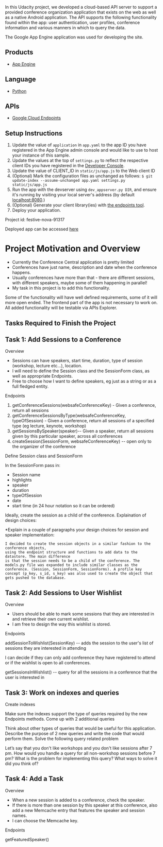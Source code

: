 In this Udacity project, we developed a cloud-based API server to support a provided conference organization application that exists on the web as well as a native Android application. The API supports the following functionality found within the app: user authentication, user profiles, conference information and various manners in which to query the data.

The Google App Engine application was used for developing the site.

## Products
- [App Engine][1]

## Language
- [Python][2]

## APIs
- [Google Cloud Endpoints][3]

## Setup Instructions
1. Update the value of `application` in `app.yaml` to the app ID you
   have registered in the App Engine admin console and would like to use to host
   your instance of this sample.
1. Update the values at the top of `settings.py` to
   reflect the respective client IDs you have registered in the
   [Developer Console][4].
1. Update the value of CLIENT_ID in `static/js/app.js` to the Web client ID
1. (Optional) Mark the configuration files as unchanged as follows:
   `$ git update-index --assume-unchanged app.yaml settings.py static/js/app.js`
1. Run the app with the devserver using `dev_appserver.py DIR`, and ensure it's running by visiting your local server's address (by default [localhost:8080][5].)
1. (Optional) Generate your client library(ies) with [the endpoints tool][6].
1. Deploy your application.

Project id: festive-nova-91317

Deployed app can be accessed [here][7]


[1]: https://developers.google.com/appengine
[2]: http://python.org
[3]: https://developers.google.com/appengine/docs/python/endpoints/
[4]: https://console.developers.google.com/
[5]: https://localhost:8080/
[6]: https://developers.google.com/appengine/docs/python/endpoints/endpoints_tool
[7]: https://festive-nova-91317.appspot.com

# Project Motivation and Overview

- Currently the Conference Central application is pretty limited
- Conferences have just name, description and date when the conference happens.
- Usually conferences have more than that - there are different sessions, with different speakers, maybe some of them happening in parallel!
- My task in this project is to add this functionality.

Some of the functionality will have well defined requirements, some of it will more open ended.
The frontend part of the app is not necessary to work on.
All added functionality will be testable via APIs Explorer.

## Tasks Required to Finish the Project

## Task 1: Add Sessions to a Conference

Overview

- Sessions can have speakers, start time, duration, type of session (workshop, lecture etc…), location.
- I will need to define the Session class and the SessionForm class, as well as appropriate Endpoints.
- Free to choose how I want to define speakers, eg just as a string or as a full fledged entity.

Endpoints

1. getConferenceSessions(websafeConferenceKey) - Given a conference, return all sessions
2. getConferenceSessionsByType(websafeConferenceKey, typeOfSession) - Given a conference, return all sessions of a specified type (eg lecture, keynote, workshop)
3. getSessionsBySpeaker(speaker)-- Given a speaker, return all sessions given by this particular speaker, across all conferences
4. createSession(SessionForm, websafeConferenceKey) -- open only to the organizer of the conference

Define Session class and SessionForm

In the SessionForm pass in:
* Session name
* highlights
* speaker
* duration
* typeOfSession
* date
* start time (in 24 hour notation so it can be ordered)

Ideally, create the session as a child of the conference. Explaination of design choices:


*Explain in a couple of paragraphs your design choices for session and speaker implementation:

	I decided to create the session objects in a similar fashion to the conference objects,
	using the endpoint structure and functions to add data to the datastore. The main difference
	is that the session needs to be a child of the conference. The models.py file was expanded to include similar classes as the conference. (Session, SessionForm, SessionForms). A profile key concept (p_key, s_id, s_key) was also used to create the object that gets pushed to the database.


## Task 2: Add Sessions to User Wishlist

Overview

- Users should be able to mark some sessions that they are interested in and retrieve their own current wishlist.
- I am free to design the way this wishlist is stored.

Endpoints

addSessionToWishlist(SessionKey) -- adds the session to the user's list of sessions they are interested in attending

I can decide if they can only add conference they have registered to attend or if the wishlist is open to all conferences.

getSessionsInWishlist() -- query for all the sessions in a conference that the user is interested in


## Task 3: Work on indexes and queries

Create indexes

Make sure the indexes support the type of queries required by the new Endpoints methods.
Come up with 2 additional queries

Think about other types of queries that would be useful for this application. Describe the purpose of 2 new queries and write the code that would perform them.
Solve the following query related problem

Let’s say that you don't like workshops and you don't like sessions after 7 pm. How would you handle a query for all non-workshop sessions before 7 pm? What is the problem for implementing this query? What ways to solve it did you think of?


## Task 4: Add a Task

Overview

- When a new session is added to a conference, check the speaker.
- If there is more than one session by this speaker at this conference, also add a new Memcache entry that features the speaker and session names.
- I can choose the Memcache key.

Endpoints

getFeaturedSpeaker()